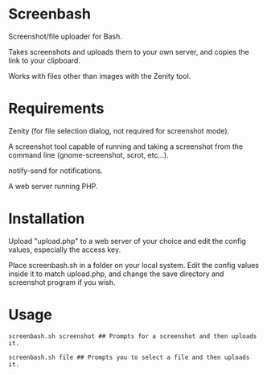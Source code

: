 Screenbash
==========

Screenshot/file uploader for Bash.

Takes screenshots and uploads them to your own server, and copies the link to your clipboard.

Works with files other than images with the Zenity tool.

Requirements
============

Zenity (for file selection dialog, not required for screenshot mode).

A screenshot tool capable of running and taking a screenshot from the command line (gnome-screenshot, scrot, etc...).

notify-send for notifications.

A web server running PHP.

Installation
============

Upload "upload.php" to a web server of your choice and edit the config values, especially the access key.

Place screenbash.sh in a folder on your local system. Edit the config values inside it to match upload.php, and change the save directory and screenshot program if you wish.

Usage
=====

    screenbash.sh screenshot ## Prompts for a screenshot and then uploads it.

    screenbash.sh file ## Prompts you to select a file and then uploads it.
